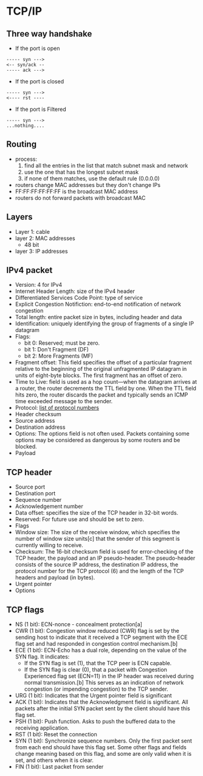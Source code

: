 # TCP/IP

## Three way handshake

- If the port is open

```
----- syn --->
<-- syn/ack --
----- ack --->
```

- If the port is closed

```
----- syn --->
<---- rst ----
```

- If the port is Filtered

```
----- syn --->
...nothing....	
```

## Routing

- process:
    1.  find all the entries in the list that match subnet mask and network
    2.  use the one that has the longest subnet mask
    3.  if none of them matches, use the default rule (0.0.0.0)
- routers change MAC addresses but they don't change IPs
- FF:FF:FF:FF:FF:FF is the broadcast MAC address
- routers do not forward packets with broadcast MAC

## Layers

- Layer 1: cable
- layer 2: MAC addresses
    - 48 bit
- layer 3: IP addresses

## IPv4 packet

* Version: 4 for IPv4
* Internet Header Length: size of the IPv4 header
* Differentiated Services Code Point: type of service
* Explicit Congestion Notifiction: end-to-end notification of network congestion
* Total length: entire packet size in bytes, including header and data
* Identification: uniquely identifying the group of fragments of a single IP datagram
* Flags:
	* bit 0: Reserved; must be zero.
	* bit 1: Don't Fragment (DF)
	* bit 2: More Fragments (MF)
* Fragment offset: This field specifies the offset of a particular fragment relative to the beginning of the original unfragmented IP datagram in units of eight-byte blocks. The first fragment has an offset of zero. 
* Time to Live: field is used as a hop count—when the datagram arrives at a router, the router decrements the TTL field by one. When the TTL field hits zero, the router discards the packet and typically sends an ICMP time exceeded message to the sender.
* Protocol: [list of protocol numbers](https://en.wikipedia.org/wiki/List_of_IP_protocol_numbers)
* Header checksum
* Source address
* Destination address
* Options: The options field is not often used. Packets containing some options may be considered as dangerous by some routers and be blocked.
* Payload

## TCP header

* Source port
* Destination port
* Sequence number
* Acknowledgement number
* Data offset: specifies the size of the TCP header in 32-bit words.
* Reserved: For future use and should be set to zero.
* Flags
* Window size: The size of the receive window, which specifies the number of window size units[c] that the sender of this segment is currently willing to receive.
* Checksum: The 16-bit checksum field is used for error-checking of the TCP header, the payload and an IP pseudo-header. The pseudo-header consists of the source IP address, the destination IP address, the protocol number for the TCP protocol (6) and the length of the TCP headers and payload (in bytes).
* Urgent pointer
* Options

## TCP flags

- NS (1 bit): ECN-nonce - concealment protection[a]
- CWR (1 bit): Congestion window reduced (CWR) flag is set by the sending host to indicate that it received a TCP segment with the ECE flag set and had responded in congestion control mechanism.[b]
- ECE (1 bit): ECN-Echo has a dual role, depending on the value of the SYN flag. It indicates:
	- If the SYN flag is set (1), that the TCP peer is ECN capable.
	- If the SYN flag is clear (0), that a packet with Congestion Experienced flag set (ECN=11) in the IP header was received during normal transmission.[b] This serves as an indication of network congestion (or impending congestion) to the TCP sender.
- URG (1 bit): Indicates that the Urgent pointer field is significant
- ACK (1 bit): Indicates that the Acknowledgment field is significant. All packets after the initial SYN packet sent by the client should have this flag set.
- PSH (1 bit): Push function. Asks to push the buffered data to the receiving application.
- RST (1 bit): Reset the connection
- SYN (1 bit): Synchronize sequence numbers. Only the first packet sent from each end should have this flag set. Some other flags and fields change meaning based on this flag, and some are only valid when it is set, and others when it is clear.
- FIN (1 bit): Last packet from sender
